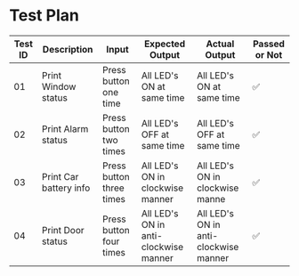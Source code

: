 # Test Plan
|Test ID|Description|Input|Expected Output|Actual Output|Passed or Not|
|------|-------------|--------------|-------|---------|---------|
|01|Print Window status|Press button one time|All LED's ON at same time|All LED's ON at same time|✅|
|02|Print Alarm status|Press button two times|All LED's OFF at same time|All LED's OFF at same time|✅|
|03|Print Car battery info|Press button three times|All LED's ON in clockwise manner|All LED's ON in clockwise manne|✅|
|04|Print Door status|Press button four times|All LED's ON in anti-clockwise manner|All LED's ON in anti-clockwise manner|✅|

